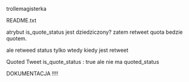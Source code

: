 trollemagisterka

README.txt

atrybut is_quote_status jest dziedziczony?
zatem retweet quota bedzie quotem.

ale retweed status tylko wtedy kiedy jest retweet


Quoted Tweet
is_quote_status : true
ale nie ma quoted_status



DOKUMENTACJA !!!!